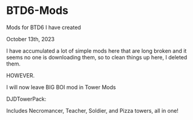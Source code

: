 # BTD6-Mods
Mods for BTD6 I have created

October 13th, 2023

I have accumulated a lot of simple mods here that are long broken and it seems no one is downloading them, so to clean things up here, I deleted them.

HOWEVER.

I will now leave BIG BOI mod in Tower Mods

DJDTowerPack:

Includes Necromancer, Teacher, Soldier, and Pizza towers, all in one!
